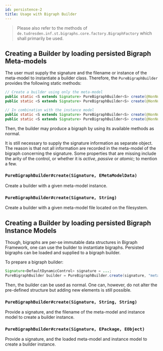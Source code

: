 ```yaml
---
id: persistence-2
title: Usage with Bigraph Builder
---
```


> Please also refer to the methods of `de.tudresden.inf.st.bigraphs.core.factory.BigraphFactory` which shall primarily be used.

## Creating a Builder by loading persisted Bigraph Meta-models

The user must supply the signature and the filename or instance of the meta-model to instantiate a builder class.
Therefore, the `PureBigraphBuilder` provides the following static methods:

```java
// Create a builder using only the meta-model
public static <S extends Signature> PureBigraphBuilder<S> create(@NonNull S signature, String metaModelFileName)
public static <S extends Signature> PureBigraphBuilder<S> create(@NonNull S signature, EMetaModelData metaModelData)

// In combination with the instance model
public static <S extends Signature> PureBigraphBuilder<S> create(@NonNull S signature, String metaModelFilePath, String instanceModelFilePath) throws BigraphMetaModelLoadingFailedException
public static <S extends Signature> PureBigraphBuilder<S> create(@NonNull S signature, EPackage metaModel, EObject instanceModel)
```

Then, the builder may produce a bigraph by using its available methods as normal.

It is still necessary to supply the signature information as separate object. The reason is that not all information
are recorded in the meta-model of the bigraph concerning the signature. Some properties that are missing include the arity
of the control, or whether it is _active_, _passive_ or _atomic_; to mention a few.

### `PureBigraphBuilder#create(Signature, EMetaModelData)`

Create a builder with a given meta-model instance.

### `PureBigraphBuilder#create(Signature, String)`

Create a builder with a given meta-model file located on the filesystem.

## Creating a Builder by loading persisted Bigraph Instance Models

Though, bigraphs are per-se immutable data structures in Bigraph Framework, one can use the builder to instantiate bigraphs.
Persisted bigraphs can be loaded and supplied to a bigraph builder.

To prepare a bigraph builder:

```java
Signature<DefaultDynamicControl> signature = ...;
PureBigraphBuilder builder = PureBigraphBuilder.create(signature, "meta-model.xmi", "instance-model.ecore");
```

Then, the builder can be used as normal. One can, however, do not alter the pre-defined structure but adding new
elements is still possible.

### `PureBigraphBuilder#create(Signature, String, String)`

Provide a signature, and the filename of the meta-model and instance model to create a builder instance.

### `PureBigraphBuilder#create(Signature, EPackage, EObject)`

Provide a signature, and the loaded meta-model and instance model to create a builder instance.

